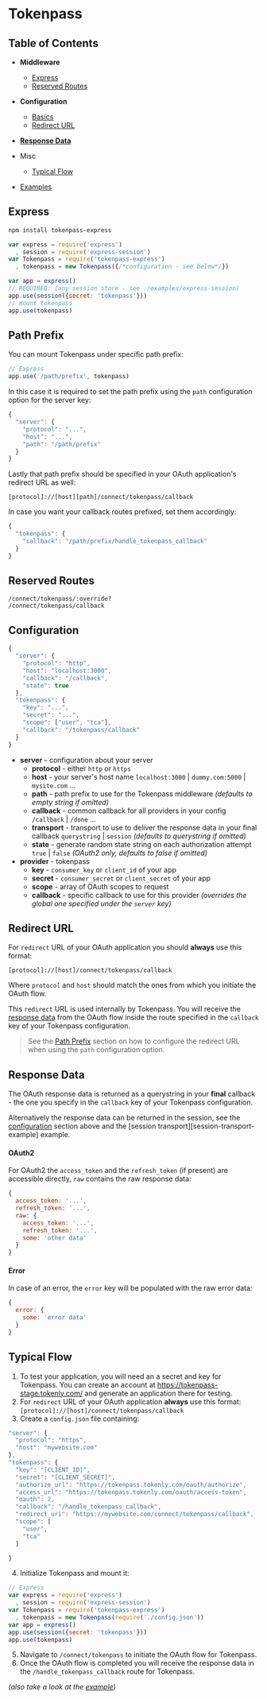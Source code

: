 
# Tokenpass

## Table of Contents

- **Middleware**
  - [Express][express]
  - [Reserved Routes][reserved-routes]
- **Configuration**
  - [Basics][configuration]
  - [Redirect URL][redirect-url]

- **[Response Data][response-data]**
- Misc
  - [Typical Flow][typical-flow]
- [Examples][tokenpass-example]


## Express

```bash
npm install tokenpass-express
```

```js
var express = require('express')
  , session = require('express-session')
var Tokenpass = require('tokenpass-express')
  , tokenpass = new Tokenpass({/*configuration - see below*/})

var app = express()
// REQUIRED: (any session store - see ./examples/express-session)
app.use(session({secret: 'tokenpass'}))
// mount tokenpass
app.use(tokenpass)
```
## Path Prefix

You can mount Tokenpass under specific path prefix:

```js
// Express
app.use('/path/prefix', tokenpass)
```

In this case it is required to set the path prefix using the `path` configuration option for the server key:

```js
{
  "server": {
    "protocol": "...",
    "host": "...",
    "path": "/path/prefix"
  }
}
```

Lastly that path prefix should be specified in your OAuth application's redirect URL as well:

```
[protocol]://[host][path]/connect/tokenpass/callback
```

In case you want your callback routes prefixed, set them accordingly:

```js
{
  "tokenpass": {
    "callback": "/path/prefix/handle_tokenpass_callback"
  }
}
```


## Reserved Routes

```
/connect/tokenpass/:override?
/connect/tokenpass/callback
```


## Configuration

```js
{
  "server": {
    "protocol": "http",
    "host": "localhost:3000",
    "callback": "/callback",
    "state": true
  },
  "tokenpass": {
    "key": "...",
    "secret": "...",
    "scope": ["user", "tca"],
    "callback": "/tokenpass/callback"
  }
}
```

- **server** - configuration about your server
  - **protocol** - either `http` or `https`
  - **host** - your server's host name `localhost:3000` | `dummy.com:5000` | `mysite.com` ...
  - **path** - path prefix to use for the Tokenpass middleware *(defaults to empty string if omitted)*
  - **callback** - common callback for all providers in your config `/callback` | `/done` ...
  - **transport** - transport to use to deliver the response data in your final callback `querystring` | `session` *(defaults to querystring if omitted)*
  - **state** - generate random state string on each authorization attempt `true` | `false` *(OAuth2 only, defaults to false if omitted)*
- **provider** - tokenpass
  - **key** - `consumer_key` or `client_id` of your app
  - **secret** - `consumer_secret` or `client_secret` of your app
  - **scope** - array of OAuth scopes to request
  - **callback** - specific callback to use for this provider *(overrides the global one specified under the `server` key)*


## Redirect URL

For `redirect` URL of your OAuth application you should **always** use this format:

```
[protocol]://[host]/connect/tokenpass/callback
```

Where `protocol` and `host` should match the ones from which you initiate the OAuth flow.

This `redirect` URL is used internally by Tokenpass. You will receive the [response data][response-data] from the OAuth flow inside the route specified in the `callback` key of your Tokenpass configuration.

> See the [Path Prefix][path-prefix] section on how to configure the redirect URL when using the `path` configuration option.


## Response Data

The OAuth response data is returned as a querystring in your **final** callback - the one you specify in the `callback` key of your Tokenpass configuration.

Alternatively the response data can be returned in the session, see the [configuration][configuration] section above and the [session transport][session-transport-example] example.

#### OAuth2

For OAuth2 the `access_token` and the `refresh_token` (if present) are accessible directly, `raw` contains the raw response data:

```js
{
  access_token: '...',
  refresh_token: '...',
  raw: {
    access_token: '...',
    refresh_token: '...',
    some: 'other data'
  }
}
```


#### Error

In case of an error, the `error` key will be populated with the raw error data:

```js
{
  error: {
    some: 'error data'
  }
}
```


## Typical Flow

1. To test your application, you will need an a secret and key for Tokenpass. You can create an account at https://tokenpass-stage.tokenly.com/ and generate an application there for testing.
2. For `redirect` URL of your OAuth application **always** use this format:
  `[protocol]://[host]/connect/tokenpass/callback`
3. Create a `config.json` file containing:

  ```js
  "server": {
    "protocol": "https",
    "host": "mywebsite.com"
  },
  "tokenpass": {
    "key": "[CLIENT_ID]",
    "secret": "[CLIENT_SECRET]",
    "authorize_url": "https://tokenpass.tokenly.com/oauth/authorize",
    "access_url": "https://tokenpass.tokenly.com/oauth/access-token",
    "oauth": 2,
    "callback": "/handle_tokenpass_callback",
    "redirect_uri": "https://mywebsite.com/connect/tokenpass/callback",
    "scope": [
      "user",
      "tca"
    ]
 
  }
  ```
4. Initialize Tokenpass and mount it:

  ```js
  // Express
  var express = require('express')
    , session = require('express-session')
  var Tokenpass = require('tokenpass-express')
    , tokenpass = new Tokenpass(require('./config.json'))
  var app = express()
  app.use(session({secret: 'tokenpass'}))
  app.use(tokenpass)
  ```
5. Navigate to `/connect/tokenpass` to initiate the OAuth flow for Tokenpass.
6. Once the OAuth flow is completed you will receive the response data in the `/handle_tokenpass_callback` route for Tokenpass.

*(also take a look at the [example][tokenpass-example])*


  [request]: https://github.com/request/request
  [oauth-config]: https://github.com/tokenly/tokenpass-nodejs/blob/master/config/oauth.json
  [reserved-keys]: https://github.com/tokenly/tokenpass-nodejs/blob/master/config/reserved.json
  [tokenpass-example]: https://github.com/tokenly/tokenpass-nodejs/tree/master/example
  [table-of-contents]: #table-of-contents
  [express]: #express
  [path-prefix]: #path-prefix
  [reserved-routes]: #reserved-routes
  [configuration]: #configuration
  [redirect-url]: #redirect-url
  [response-data]: #response-data
  [typical-flow]: #typical-flow
